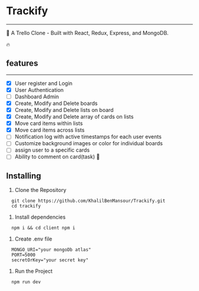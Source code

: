 <!-- Headings -->
# Trackify
___
🙂
A Trello Clone - Built with React, Redux, Express, and MongoDB.

🔥 
## features
___
* [x] User register and Login
* [x] User Authentication
* [ ] Dashboard Admin
* [x] Create, Modify and Delete boards
* [x] Create, Modify and Delete lists on board
* [x] Create, Modify and Delete array of cards on lists
* [x] Move card items within lists
* [x] Move card items across lists
* [ ] Notification log with active timestamps for each user events
* [ ] Customize background images or color for individual boards
* [ ] assign user to a specific cards
* [ ] Ability to comment on card(task)
🧰
## Installing
1. Clone the Repository
```
  git clone https://github.com/KhalilBenMansour/Trackify.git 
  cd trackify
```
1. Install dependencies
```
  npm i && cd client npm i
```
1. Create .env file
```
  MONGO_URI="your mongoDb atlas"
  PORT=5000
  secretOrKey="your secret key"
```
1. Run the Project
```
  npm run dev
```


